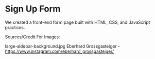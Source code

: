 # Sign Up Form

We created a front-end form page built with HTML, CSS, and JavaScript practices. 

Sources/Credit For Images:

large-sidebar-background.jpg
Eberhard Grossgasteiger - https://www.instagram.com/eberhard_grossgasteiger/ 

